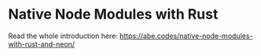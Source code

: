 # Native Node Modules with Rust

Read the whole introduction here:
https://abe.codes/native-node-modules-with-rust-and-neon/
